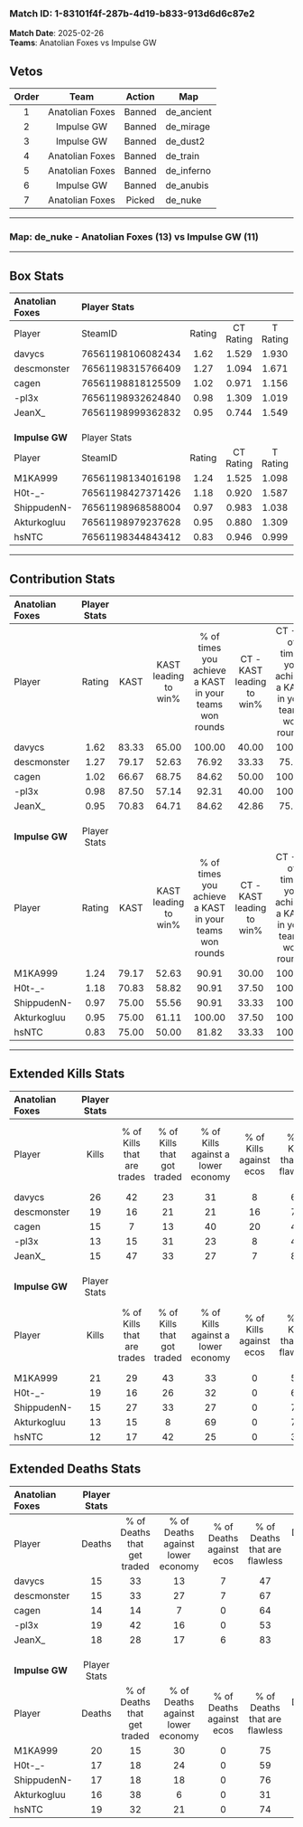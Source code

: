 ### Match ID: 1-83101f4f-287b-4d19-b833-913d6d6c87e2  
**Match Date**: 2025-02-26  
**Teams**: Anatolian Foxes vs Impulse GW  

## Vetos  

| Order | Team | Action | Map |
| :---: | :--: | :----: | --- |
| 1 | Anatolian Foxes | Banned | de_ancient |
| 2 | Impulse GW | Banned | de_mirage |
| 3 | Impulse GW | Banned | de_dust2 |
| 4 | Anatolian Foxes | Banned | de_train |
| 5 | Anatolian Foxes | Banned | de_inferno |
| 6 | Impulse GW | Banned | de_anubis |
| 7 | Anatolian Foxes | Picked | de_nuke |

---  

### **Map**: de_nuke - Anatolian Foxes (13) vs Impulse GW (11)  
---  

## Box Stats  

| **Anatolian Foxes** | Player Stats      |        |           |          |       |      |       |         |        |      |     |
| :- | :- | :-: | :-: | :-: | :-: | :-: | :-: | :-: | :-: | :-: | :-: |
| Player              | SteamID           | Rating | CT Rating | T Rating | KAST  | ADR  | Kills | Assists | Deaths | K/D  | HS% |
| davycs              | 76561198106082434 |  1.62  |   1.529   |  1.930   | 83.33 | 99.5 |  26   |    6    |   15   | 1.73 | 57  |
| descmonster         | 76561198315766409 |  1.27  |   1.094   |  1.671   | 79.17 | 78.4 |  19   |    6    |   15   | 1.27 | 26  |
| cagen               | 76561198818125509 |  1.02  |   0.971   |  1.156   | 66.67 | 71.1 |  15   |    3    |   14   | 1.07 | 46  |
| -pl3x               | 76561198932624840 |  0.98  |   1.309   |  1.019   | 87.50 | 68.0 |  13   |    5    |   19   | 0.68 | 69  |
| JeanX_              | 76561198999362832 |  0.95  |   0.744   |  1.549   | 70.83 | 68.0 |  15   |    4    |   18   | 0.83 | 66  |
|                     |                   |        |           |          |       |      |       |         |        |      |     |
|                     |                   |        |           |          |       |      |       |         |        |      |     |
|                     |                   |        |           |          |       |      |       |         |        |      |     |
| **Impulse GW**      | Player Stats      |        |           |          |       |      |       |         |        |      |     |
| Player              | SteamID           | Rating | CT Rating | T Rating | KAST  | ADR  | Kills | Assists | Deaths | K/D  | HS% |
| M1KA999             | 76561198134016198 |  1.24  |   1.525   |  1.098   | 79.17 | 87.8 |  21   |    3    |   20   | 1.05 | 57  |
| H0t-_-              | 76561198427371426 |  1.18  |   0.920   |  1.587   | 70.83 | 89.8 |  19   |    1    |   17   | 1.12 | 68  |
| ShippudenN-         | 76561198968588004 |  0.97  |   0.983   |  1.038   | 75.00 | 58.1 |  15   |    2    |   17   | 0.88 | 66  |
| Akturkogluu         | 76561198979237628 |  0.95  |   0.880   |  1.309   | 75.00 | 64.5 |  13   |    6    |   16   | 0.81 | 69  |
| hsNTC               | 76561198344843412 |  0.83  |   0.946   |  0.999   | 75.00 | 58.0 |  12   |    7    |   19   | 0.63 | 66  |
---  

## Contribution Stats  

| **Anatolian Foxes** | Player Stats |       |                      |                                                        |                           |                                                             |                          |                                                            |
| :- | :-: | :-: | :-: | :-: | :-: | :-: | :-: | :-: |
| Player              |    Rating    | KAST  | KAST leading to win% | % of times you achieve a KAST in your teams won rounds | CT - KAST leading to win% | CT - % of times you achieve a KAST in your teams won rounds | T - KAST leading to win% | T - % of times you achieve a KAST in your teams won rounds |
| davycs              |     1.62     | 83.33 |        65.00         |                         100.00                         |           40.00           |                           100.00                            |          90.00           |                           100.00                           |
| descmonster         |     1.27     | 79.17 |        52.63         |                         76.92                          |           33.33           |                            75.00                            |          70.00           |                           77.78                            |
| cagen               |     1.02     | 66.67 |        68.75         |                         84.62                          |           50.00           |                           100.00                            |          87.50           |                           77.78                            |
| -pl3x               |     0.98     | 87.50 |        57.14         |                         92.31                          |           40.00           |                           100.00                            |          72.73           |                           88.89                            |
| JeanX_              |     0.95     | 70.83 |        64.71         |                         84.62                          |           42.86           |                            75.00                            |          80.00           |                           88.89                            |
|                     |              |       |                      |                                                        |                           |                                                             |                          |                                                            |
|                     |              |       |                      |                                                        |                           |                                                             |                          |                                                            |
|                     |              |       |                      |                                                        |                           |                                                             |                          |                                                            |
| **Impulse GW**      | Player Stats |       |                      |                                                        |                           |                                                             |                          |                                                            |
| Player              |    Rating    | KAST  | KAST leading to win% | % of times you achieve a KAST in your teams won rounds | CT - KAST leading to win% | CT - % of times you achieve a KAST in your teams won rounds | T - KAST leading to win% | T - % of times you achieve a KAST in your teams won rounds |
| M1KA999             |     1.24     | 79.17 |        52.63         |                         90.91                          |           30.00           |                           100.00                            |          77.78           |                           87.50                            |
| H0t-_-              |     1.18     | 70.83 |        58.82         |                         90.91                          |           37.50           |                           100.00                            |          77.78           |                           87.50                            |
| ShippudenN-         |     0.97     | 75.00 |        55.56         |                         90.91                          |           33.33           |                           100.00                            |          77.78           |                           87.50                            |
| Akturkogluu         |     0.95     | 75.00 |        61.11         |                         100.00                         |           37.50           |                           100.00                            |          80.00           |                           100.00                           |
| hsNTC               |     0.83     | 75.00 |        50.00         |                         81.82                          |           33.33           |                           100.00                            |          66.67           |                           75.00                            |
---  

## Extended Kills Stats  

| **Anatolian Foxes** | Player Stats |                            |                            |                                    |                         |                              |                                 |                                       |                    |           |
| :- | :-: | :-: | :-: | :-: | :-: | :-: | :-: | :-: | :-: | :-: |
| Player              |    Kills     | % of Kills that are trades | % of Kills that got traded | % of Kills against a lower economy | % of Kills against ecos | % of Kills that are flawless | % of Kills that are close duels | % of Kills that are assisted by flash | Pistol Round Kills | AWP Kills |
| davycs              |      26      |             42             |             23             |                 31                 |            8            |              65              |                8                |                   0                   |         5          |     0     |
| descmonster         |      19      |             16             |             21             |                 21                 |           16            |              74              |                0                |                   0                   |         1          |     6     |
| cagen               |      15      |             7              |             13             |                 40                 |           20            |              47              |                0                |                   0                   |         1          |     0     |
| -pl3x               |      13      |             15             |             31             |                 23                 |            8            |              46              |                0                |                   0                   |         1          |     0     |
| JeanX_              |      15      |             47             |             33             |                 27                 |            7            |              87              |                0                |                   0                   |         2          |     0     |
|                     |              |                            |                            |                                    |                         |                              |                                 |                                       |                    |           |
|                     |              |                            |                            |                                    |                         |                              |                                 |                                       |                    |           |
|                     |              |                            |                            |                                    |                         |                              |                                 |                                       |                    |           |
| **Impulse GW**      | Player Stats |                            |                            |                                    |                         |                              |                                 |                                       |                    |           |
| Player              |    Kills     | % of Kills that are trades | % of Kills that got traded | % of Kills against a lower economy | % of Kills against ecos | % of Kills that are flawless | % of Kills that are close duels | % of Kills that are assisted by flash | Pistol Round Kills | AWP Kills |
| M1KA999             |      21      |             29             |             43             |                 33                 |            0            |              57              |               10                |                   0                   |         1          |     0     |
| H0t-_-              |      19      |             16             |             26             |                 32                 |            0            |              68              |                0                |                   0                   |         0          |     3     |
| ShippudenN-         |      15      |             27             |             33             |                 27                 |            0            |              73              |                7                |                  13                   |         1          |     0     |
| Akturkogluu         |      13      |             15             |             8              |                 69                 |            0            |              77              |                0                |                   0                   |         0          |     0     |
| hsNTC               |      12      |             17             |             42             |                 25                 |            0            |              33              |               17                |                   0                   |         1          |     0     |
## Extended Deaths Stats  

| **Anatolian Foxes** | Player Stats |                             |                                   |                          |                               |                            |                           |               |
| :- | :-: | :-: | :-: | :-: | :-: | :-: | :-: | :-: |
| Player              |    Deaths    | % of Deaths that get traded | % of Deaths against lower economy | % of Deaths against ecos | % of Deaths that are flawless | % of Deaths that are close | % of Deaths while blinded | Deaths to AWP |
| davycs              |      15      |             33              |                13                 |            7             |              47               |             13             |             0             |       1       |
| descmonster         |      15      |             33              |                27                 |            7             |              67               |             0              |             0             |       0       |
| cagen               |      14      |             14              |                 7                 |            0             |              64               |             7              |             7             |       2       |
| -pl3x               |      19      |             42              |                16                 |            0             |              53               |             11             |             5             |       0       |
| JeanX_              |      18      |             28              |                17                 |            6             |              83               |             0              |             0             |       0       |
|                     |              |                             |                                   |                          |                               |                            |                           |               |
|                     |              |                             |                                   |                          |                               |                            |                           |               |
|                     |              |                             |                                   |                          |                               |                            |                           |               |
| **Impulse GW**      | Player Stats |                             |                                   |                          |                               |                            |                           |               |
| Player              |    Deaths    | % of Deaths that get traded | % of Deaths against lower economy | % of Deaths against ecos | % of Deaths that are flawless | % of Deaths that are close | % of Deaths while blinded | Deaths to AWP |
| M1KA999             |      20      |             15              |                30                 |            0             |              75               |             5              |             0             |       2       |
| H0t-_-              |      17      |             18              |                24                 |            0             |              59               |             6              |             0             |       0       |
| ShippudenN-         |      17      |             18              |                18                 |            0             |              76               |             0              |             0             |       1       |
| Akturkogluu         |      16      |             38              |                 6                 |            0             |              31               |             0              |             0             |       0       |
| hsNTC               |      19      |             32              |                21                 |            0             |              74               |             0              |             0             |       3       |
